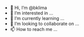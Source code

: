 - 👋 Hi, I’m @bklima
- 👀 I’m interested in ...
- 🌱 I’m currently learning ...
- 💞️ I’m looking to collaborate on ...
- 📫 How to reach me ...

<!---
bklima/bklima is a ✨ special ✨ repository because its `README.md` (this file) appears on your GitHub profile.
You can click the Preview link to take a look at your changes.
--->
